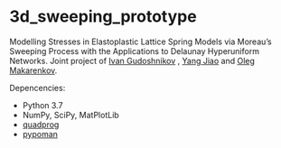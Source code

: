# 3d_sweeping_prototype
Modelling Stresses in Elastoplastic Lattice Spring Models via Moreau’s Sweeping Process with the Applications to Delaunay Hyperuniform Networks.
Joint project of [Ivan Gudoshnikov](https://gudoshnikov.com/) , [Yang Jiao](https://sites.google.com/view/complexmateriallab/people?authuser=0) and [Oleg Makarenkov](http://www.utdallas.edu/~makarenkov/).

Depencencies:
* Python 3.7
* NumPy, SciPy, MatPlotLib
* [quadprog](https://pypi.org/project/quadprog/)
* [pypoman](https://pypi.org/project/pypoman/)
